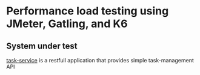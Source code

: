 # Performance load testing using JMeter, Gatling, and K6

## System under test
[task-service](./task-service/README.md) is a restfull application that provides simple task-management API

